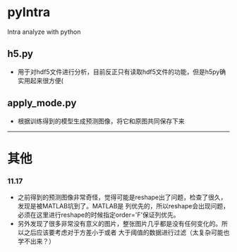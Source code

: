# pyIntra
Intra analyze with python

## h5.py
* 用于对hdf5文件进行分析，目前反正只有读取hdf5文件的功能，但是h5py确实用起来很方便(

## apply_mode.py
* 根据训练得到的模型生成预测图像，将它和原图共同保存下来
---
# 其他
### 11.17
* 之前得到的预测图像非常奇怪，觉得可能是reshape出了问题，检查了很久，发现是被MATLAB坑到了。MATLAB是
列优先的，所以reshape会出现问题，必须在这里进行reshape的时候指定order='F'保证列优先。
* 另外发现了很多非常没有意义的图片，整张图片几乎都是没有任何变化的。所以之后应该要考虑对于方差小于或者
大于阈值的数据进行过滤（太复杂可能也学不出来？）
